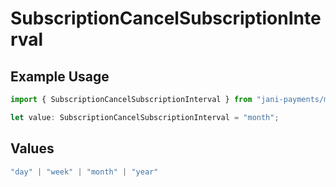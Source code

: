 # SubscriptionCancelSubscriptionInterval

## Example Usage

```typescript
import { SubscriptionCancelSubscriptionInterval } from "jani-payments/models/operations";

let value: SubscriptionCancelSubscriptionInterval = "month";
```

## Values

```typescript
"day" | "week" | "month" | "year"
```